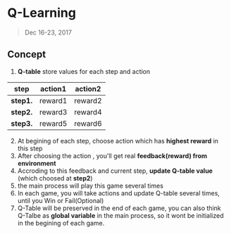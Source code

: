 # Q-Learning
> Dec 16-23, 2017

## Concept
1. **Q-table** store values for each step and action

| step          | action1       | action2   |
| ------------- |:-------------:| :--------:|
| **step1.**    | reward1		|reward2	|
| **step2.**    | reward3       |reward4    |
| **step3.**    | reward5       |reward6    |

2. At begining of each step, choose action which has **highest reward** in this step
3. After choosing the action , you'll get real **feedback(reward) from environment**
4. Accroding to this feedback and current step, **update Q-table value** (which choosed at **step2**)
5. the main process will play this game several times
6. In each game, you will take actions and update Q-table several times, until you Win or Fail(Optional)
7. Q-Table will be preserved in the end of each game, you can also think Q-Talbe as **global variable** in the main process, so it wont be initialized in the begining of each game.

